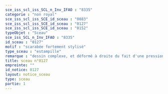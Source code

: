```yaml
---
sce_iss_scl_iss_SCL_n_Inv_IFAO : "8335"
categorie : "non royal"
sce_iss_scl_iss_SCE_id_sceau : "0083"
sce_iss_scl_iss_SCE_id_sceau : "0127"
sce_iss_scl_iss_SCE_id_sceau : "0152"
typeObjet : "Sceau"
sce_iss_SCL_n_Inv_IFAO : "8335"
id_sceau : "0127"
motif : "scarabée fortement stylisé"
type_sceau : "estampille"
remarque : "dessin complexe, et déformé à droite du fait d'une pression irrégulière. "
title: sceau n°0127
empreinte: ""
id_notice: 0127
layout: notice_sceau
type: sceau
partie: 1
---
```


